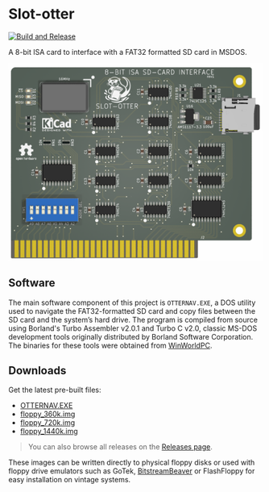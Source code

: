 # Slot-otter

[![Build and Release](https://github.com/ifilot/slot-otter/actions/workflows/build.yml/badge.svg)](https://github.com/ifilot/slot-otter/actions/workflows/build.yml)

A 8-bit ISA card to interface with a FAT32 formatted SD card in MSDOS.

![slot otter isa card rendered](img/slot-otter-isa-card-rendered.png)

## Software

The main software component of this project is `OTTERNAV.EXE`, a DOS utility
used to navigate the FAT32-formatted SD card and copy files between the SD card
and the system’s hard drive. The program is compiled from source using Borland's
Turbo Assembler v2.0.1 and Turbo C v2.0, classic MS-DOS development tools
originally distributed by Borland Software Corporation. The binaries for these
tools were obtained from [WinWorldPC](https://winworldpc.com/home).

## Downloads

Get the latest pre-built files:

- [OTTERNAV.EXE](https://github.com/ifilot/slot-otter/releases/latest/download/OTTERNAV.EXE)
- [floppy_360k.img](https://github.com/ifilot/slot-otter/releases/latest/download/floppy_360k.img)
- [floppy_720k.img](https://github.com/ifilot/slot-otter/releases/latest/download/floppy_720k.img)
- [floppy_1440k.img](https://github.com/ifilot/slot-otter/releases/latest/download/floppy_1440k.img)

> You can also browse all releases on the [Releases page](https://github.com/ifilot/slot-otter/releases).


These images can be written directly to physical floppy disks or used with
floppy drive emulators such as GoTek,
[BitstreamBeaver](https://github.com/ifilot/bitstream-beaver) or FlashFloppy for
easy installation on vintage systems.